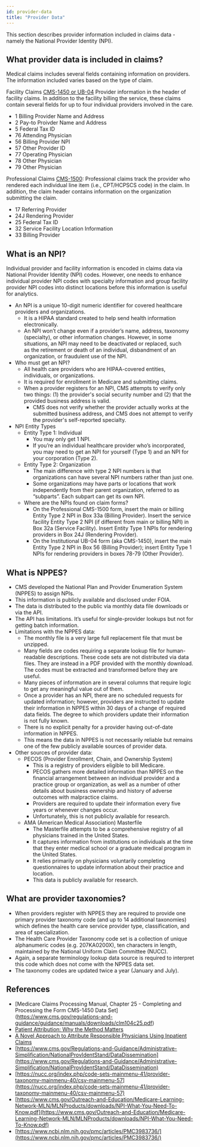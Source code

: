 ```yaml
---
id: provider-data
title: "Provider Data"
---
```

This section describes provider information included in claims data - namely the National Provider Identity (NPI).

## What provider data is included in claims?

Medical claims includes several fields containing information on providers. The information included varies based on the type of claim.

Facility Claims [CMS-1450 or UB-04](https://www.cdc.gov/wtc/pdfs/policies/ub-40-P.pdf) 
Provider information in the header of facility claims. In addition to the facility billing the service, these claims contain several fields for up to four individual providers involved in the care.
- 1 Billing Provider Name and Address
- 2 Pay-to Proivder Name and Address
- 5  Federal Tax ID
- 76 Attending Physician
- 56 Billing Provider NPI
- 57 Other Provider ID
- 77 Operating Physician
- 78 Other Physician
- 79 Other Physician

Professional Claims [CMS-1500](https://www.cms.gov/medicare/cms-forms/cms-forms/downloads/cms1500.pdf): 
Professional claims track the provider who rendered each individual line item (i.e., CPT/HCPSCS code) in the claim. In addition, the claim header contains information on the organization submitting the claim. 
- 17  Referring Provider
- 24J Rendering Provider
- 25 Federal Tax ID
- 32 Service Facility Location Information
- 33 Billing Provider

## What is an NPI?

Individual provider and facility information is encoded in claims data via National Provider Identity (NPI) codes.  However, one needs to enhance individual provider NPI codes with specialty information and group facility provider NPI codes into distinct locations before this information is useful for analytics.

- An NPI is a unique 10-digit numeric identifier for covered healthcare providers and organizations.
    - It is a HIPAA standard created to help send health information electronically.
    - An NPI won’t change even if a provider’s name, address, taxonomy (specialty), or other information changes. However, in some situations, an NPI may need to be deactivated or replaced, such as the retirement or death of an individual, disbandment of an organization, or fraudulent use of the NPI.
- Who must get an NPI?
    - All health care providers who are HIPAA-covered entities, individuals, or organizations.
    - It is required for enrollment in Medicare and submitting claims.
    - When a provider registers for an NPI, CMS attempts to verify only two things: (1) the provider's social security number and (2) that the provided business address is valid.
        - CMS does not verify whether the provider actually works at the submitted business address, and CMS does not attempt to verify the provider's self-reported specialty.
- NPI Entity Types
    - Entity Type 1: Individual
        - You may only get 1 NPI.
        - If you’re an individual healthcare provider who’s incorporated, you may need to get an NPI for yourself (Type 1) and an NPI for your corporation (Type 2).
    - Entity Type 2: Organization
        - The main difference with type 2 NPI numbers is that organizations can have several NPI numbers rather than just one.
        - Some organizations may have parts or locations that work independently from their parent organization, referred to as “subparts”. Each subpart can get its own NPI.
    - Where are the NPIs found on claim forms?
        - On the Professional CMS-1500 form, insert the main or billing Entity Type 2 NPI in Box 33a (Billing Provider). Insert the service facility Entity Type 2 NPI (if different from main or billing NPI) in Box 32a (Service Facility). Insert Entity Type 1 NPIs for rendering providers in Box 24J (Rendering Provider).
        - On the Institutional UB-04 form (aka CMS-1450), insert the main Entity Type 2 NPI in Box 56 (Billing Provider); insert Entity Type 1 NPIs for rendering providers in boxes 78-79 (Other Provider).

## What is NPPES?

- CMS developed the National Plan and Provider Enumeration System (NPPES) to assign NPIs.
- This information is publicly available and disclosed under FOIA.
- The data is distributed to the public via monthly data file downloads or via the API.
- The API has limitations. It’s useful for single-provider lookups but not for getting batch information.
- Limitations with the NPPES data:
    - The monthly file is a very large full replacement file that must be unzipped.
    - Many fields are codes requiring a separate lookup file for human-readable descriptions. These code sets are not distributed via data files. They are instead in a PDF provided with the monthly download. The codes must be extracted and transformed before they are useful.
    - Many pieces of information are in several columns that require logic to get any meaningful value out of them.
    - Once a provider has an NPI, there are no scheduled requests for updated information; however, providers are instructed to update their information in NPPES within 30 days of a change of required data fields. The degree to which providers update their information is not fully known.
    - There is no explicit penalty for a provider having out-of-date information in NPPES.
    - This means the data in NPPES is not necessarily reliable but remains one of the few publicly available sources of provider data.
- Other sources of provider data:
    - PECOS (Provider Enrollment, Chain, and Ownership System)
        - This is a registry of providers eligible to bill Medicare.
        - PECOS gathers more detailed information than NPPES on the financial arrangement between an individual provider and a practice group or organization, as well as a number of other details about business ownership and history of adverse outcomes with malpractice claims.
        - Providers are required to update their information every five years or whenever changes occur.
        - Unfortunately, this is not publicly available for research.
    - AMA (American Medical Association) Masterfile
        - The Masterfile attempts to be a comprehensive registry of all physicians trained in the United States.
        - It captures information from institutions on individuals at the time that they enter medical school or a graduate medical program in the United States.
        - It relies primarily on physicians voluntarily completing questionnaires to update information about their practice and location.
        - This data is publicly available for research.

## What are provider taxonomies?

- When providers register with NPPES they are required to provide one primary provider taxonomy code (and up to 14 additional taxonomies) which defines the health care service provider type, classification, and area of specialization.
- The Health Care Provider Taxonomy code set is a collection of unique alphanumeric codes (e.g. 207KA0200X), ten characters in length, maintained by the National Uniform Claim Committee (NUCC).
- Again, a separate terminology lookup data source is required to interpret this code which does not come with the NPPES data set.
- The taxonomy codes are updated twice a year (January and July).

## References
- [Medicare Claims Processing Manual, Chapter 25 - Completing and Processing the Form CMS-1450 Data Set] (https://www.cms.gov/regulations-and-guidance/guidance/manuals/downloads/clm104c25.pdf)
- [Patient Attribution: Why the Method Matters](https://www.ncbi.nlm.nih.gov/pmc/articles/PMC6549236/)
- [A Novel Approach to Attribute Responsible Physicians Using Inpatient Claims](https://www.ajmc.com/view/a-novel-approach-to-attribute-responsible-physicians-using-inpatient-claims)
- [https://www.cms.gov/Regulations-and-Guidance/Administrative-Simplification/NationalProvIdentStand/DataDissemination](https://www.cms.gov/Regulations-and-Guidance/Administrative-Simplification/NationalProvIdentStand/DataDissemination)
- [https://nucc.org/index.php/code-sets-mainmenu-41/provider-taxonomy-mainmenu-40/csv-mainmenu-57](https://nucc.org/index.php/code-sets-mainmenu-41/provider-taxonomy-mainmenu-40/csv-mainmenu-57)
- [https://www.cms.gov/Outreach-and-Education/Medicare-Learning-Network-MLN/MLNProducts/downloads/NPI-What-You-Need-To-Know.pdf](https://www.cms.gov/Outreach-and-Education/Medicare-Learning-Network-MLN/MLNProducts/downloads/NPI-What-You-Need-To-Know.pdf)
- [https://www.ncbi.nlm.nih.gov/pmc/articles/PMC3983736/](https://www.ncbi.nlm.nih.gov/pmc/articles/PMC3983736/)
